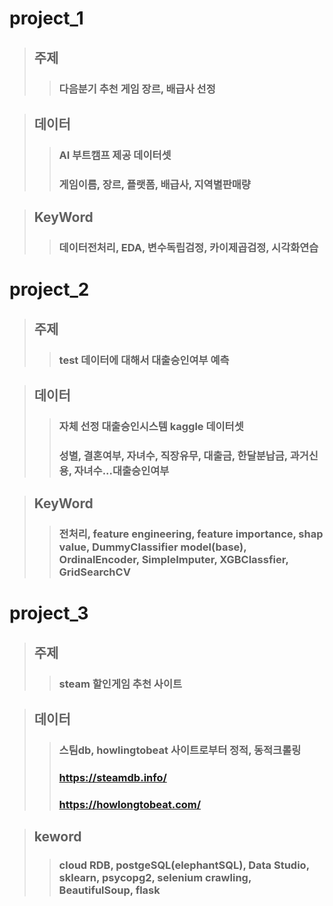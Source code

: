 # project_1
> ## 주제
>> ### 다음분기 추천 게임 장르, 배급사 선정

> ## 데이터
>> ### AI 부트캠프 제공 데이터셋
>> ### 게임이름, 장르, 플랫폼, 배급사, 지역별판매량

> ## KeyWord
>> ### 데이터전처리, EDA, 변수독립검정, 카이제곱검정, 시각화연습


# project_2
> ## 주제
>> ### test 데이터에 대해서 대출승인여부 예측

> ## 데이터
>> ### 자체 선정 대출승인시스템 kaggle 데이터셋
>> ### 성별, 결혼여부, 자녀수, 직장유무, 대출금, 한달분납금, 과거신용, 자녀수...대출승인여부

> ## KeyWord
>> ### 전처리, feature engineering, feature importance, shap value,  DummyClassifier model(base), OrdinalEncoder, SimpleImputer, XGBClassfier, GridSearchCV


# project_3
> ## 주제
>> ### steam 할인게임 추천 사이트 

> ## 데이터
>> ### 스팀db, howlingtobeat 사이트로부터 정적, 동적크롤링
>> ### https://steamdb.info/
>> ### https://howlongtobeat.com/

> ## keword
>> ### cloud RDB, postgeSQL(elephantSQL), Data Studio, sklearn, psycopg2, selenium crawling, BeautifulSoup, flask
